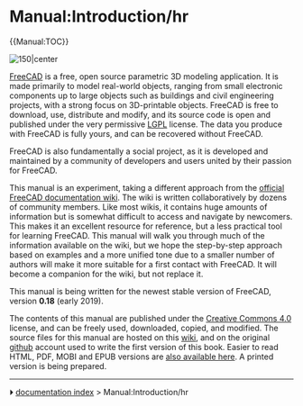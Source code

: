 # Manual:Introduction/hr
{{Manual:TOC}}

![150\|center](images/Crystal_Clear_manual.png )

[FreeCAD](http://www.freecad.org) is a free, open source parametric 3D modeling application. It is made primarily to model real-world objects, ranging from small electronic components up to large objects such as buildings and civil engineering projects, with a strong focus on 3D-printable objects. FreeCAD is free to download, use, distribute and modify, and its source code is open and published under the very permissive [LGPL](https://en.wikipedia.org/wiki/GNU_Lesser_General_Public_License) license. The data you produce with FreeCAD is fully yours, and can be recovered without FreeCAD.

FreeCAD is also fundamentally a social project, as it is developed and maintained by a community of developers and users united by their passion for FreeCAD.

This manual is an experiment, taking a different approach from the [official FreeCAD documentation wiki](Main_Page.md). The wiki is written collaboratively by dozens of community members. Like most wikis, it contains huge amounts of information but is somewhat difficult to access and navigate by newcomers. This makes it an excellent resource for reference, but a less practical tool for learning FreeCAD. This manual will walk you through much of the information available on the wiki, but we hope the step-by-step approach based on examples and a more unified tone due to a smaller number of authors will make it more suitable for a first contact with FreeCAD. It will become a companion for the wiki, but not replace it.

This manual is being written for the newest stable version of FreeCAD, version **0.18** (early 2019).

The contents of this manual are published under the [Creative Commons 4.0](http://creativecommons.org/licenses/by/4.0/) license, and can be freely used, downloaded, copied, and modified. The source files for this manual are hosted on this [wiki](Main_Page.md), and on the original [github](https://github.com/yorikvanhavre/FreeCAD-manual) account used to write the first version of this book. Easier to read HTML, PDF, MOBI and EPUB versions are [also available here](https://github.com/yorikvanhavre/FreeCAD-manual/releases). A printed version is being prepared.



---
⏵ [documentation index](../README.md) > Manual:Introduction/hr
